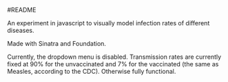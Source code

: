 #README

An experiment in javascript to visually model infection rates of different diseases.

Made with Sinatra and Foundation.

Currently, the dropdown menu is disabled.
Transmission rates are currently fixed at 90% for the unvaccinated and 7% for the vaccinated (the same as Measles, according to the CDC).
Otherwise fully functional.
